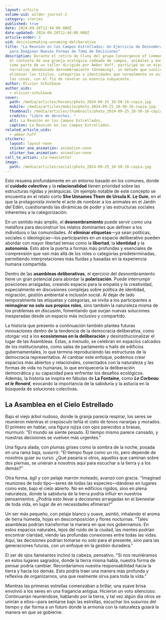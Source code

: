 ```yaml
---
layout: article
volume-uid: wilder-journal-2
category: stories
published: true
date: 2024-09-26T12:44:00.000Z
date-updated: 2024-09-26T12:44:00.000Z
article-order: 3
uid: decisionmaking-unnaming-deliberative
title: "La Reunión en los Campos Estrellados: Un Ejercicio de Desnombramiento
  para Imaginar Nuevas Formas de Toma de Decisiones"
description: Durante el retiro de Cluny del grupo Convergence of Commoners, en
  el contexto de una granja ecológica rodeada de campos, animales y bosques, y
  como parte de un taller dirigido por Amber Huff, participé en un ejercicio
  narrativo denominado desnombramiento (Unnaming), un método que consiste en
  eliminar los títulos, categorías e identidades que normalmente se asignan a
  las cosas, con el fin de revelar su esencia subyacente.
author: Olivier Schulbaum
author_uids:
  - olivier-schulbaum
cover:
  path: /media/articles/heroes/photo_2024-09-25_18-50-16-copia.jpg
  mobile: /media/articles/mobile/photo_2024-09-25_18-50-16-copia.jpg
  thumbnail: /media/articles/thumbnails/photo_2024-09-25_18-50-16-copia.jpg
  credits: "Libre de derechos. "
  alt: La Reunión en los Campos Estrellados.
  caption: La Reunión en los Campos Estrellados.
related_article_uids:
  - amber-huff
stickers:
  layout: layout-none
  sticker_one_animation: animation-none
  sticker_two_animation: animation-none
call_to_action: cta-newsletter
image:
  path: /media/articles/social/photo_2024-09-25_18-50-16-copia.jpg
---
```

Esto resuena profundamente en un entorno basado en los comunes, donde el **cuidado colectivo** y la **relacionalidad** tienen prioridad sobre las estructuras rígidas y jerárquicas. Un ejemplo notable de este concepto se encuentra en el relato corto **She Unnames Them de Ursula K. Le Guin**, en el que la protagonista invierte el acto de nombrar a los animales en el Jardín del Edén, cuestionando las dinámicas de poder y las estructuras sociales inherentes a la categorización.

En un sentido más amplio, el **desnombramiento** puede servir como una metáfora para deconstruir los relatos dominantes que definen a los individuos o las comunidades. Al **eliminar etiquetas**—ya sean políticas, sociales o ideológicas—los participantes en un espacio deliberativo pueden abordar con mayor libertad temas como la **libertad**, la **identidad** y la **autonomía**. Esto abre la puerta a formas más profundas y esenciales de comprensión que van más allá de los roles o categorías predeterminadas, permitiendo interpretaciones más fluidas y basadas en la experiencia humana compartida.

Dentro de las **asambleas deliberativas**, el ejercicio del desnombramiento tiene un gran potencial para abordar la **polarización**. Puede interrumpir posiciones arraigadas, creando espacio para la empatía y la creatividad, especialmente en discusiones complejas sobre política de identidad, migración, gestión ambiental e inclusión social. Al dejar de lado temporalmente las etiquetas y categorías, se invita a los participantes a **reimaginar no solo sus propios roles**, sino también la naturaleza misma de los problemas en discusión, fomentando que surjan nuevas soluciones inesperadas desde un espacio más inclusivo y compartido.

La historia que presento a continuación también plantea futuras innovaciones dentro de la tendencia de la democracia deliberativa, como otorgar voz a los **ecosistemas en la deliberación** y desinstitucionalizar el lugar de las Asambleas. Éstas, a menudo, se celebran en espacios calcados de los institucionales, como salas de parlamento o halls de edificios gubernamentales, lo que termina reproduciendo las estructuras de la democracia representativa. Al cambiar este enfoque, podemos crear espacios más abiertos y relacionales, conectados con la naturaleza y las formas de vida no humanas, lo que enriquecería la deliberación democrática y su capacidad para enfrentar los desafíos ecológicos. Además, la historia se inspira en fábulas de **La Fontaine**, como ***Le Corbeau et le Renard***, evocando la importancia de la sabiduría y la astucia en la búsqueda de soluciones colectivas.

## La Asamblea en el Cielo Estrellado

Bajo el viejo árbol nudoso, donde la granja parecía respirar, los seres se reunieron mientras el crepúsculo teñía el cielo de tonos naranjas y morados. El primero en hablar, una figura rojiza con ojos parecidos a brasas, murmuró: "El mundo se siente pesado. El tiempo mismo parece cansado, y nuestras decisiones se vuelven más urgentes."

Una figura alada, con plumas grises como la sombra de la noche, posada en una rama baja, susurró: "El tiempo fluye como un río, pero depende de nosotros guiar su curso. ¿Qué pasaría si otros, aquellos que caminan sobre dos piernas, se unieran a nosotros aquí para escuchar a la tierra y a los demás?"

Otra forma, ágil y con pelaje marrón moteado, avanzó con gracia. "Imaginad reuniones de todo tipo—seres de todas las especies—dándose en lugares como este, bajo el cielo abierto. No en edificios rígidos, sino en plena naturaleza, donde la sabiduría de la tierra podría influir en nuestros pensamientos. ¿Podría esto llevar a decisiones arraigadas en el bienestar de toda vida, en lugar de en necesidades efímeras?"

Un ser más pequeño, con pelaje blanco y suave, asintió, inhalando el aroma de tierra húmeda, hojas en descomposición y flores nocturnas. "Tales asambleas podrían transformar la manera en que nos gobernamos. En estos espacios naturales, lejos del ruido de la ciudad, las mentes podrían encontrar claridad, viendo las profundas conexiones entre todas las vidas. Aquí, las decisiones podrían tomarse no solo para el presente, sino para las generaciones futuras, con un enfoque en la gestión duradera."

El ser de ojos llameantes inclinó la cabeza, pensativo. "Si nos reuniéramos en estos lugares sagrados, donde la tierra misma habla, nuestra forma de pensar podría cambiar. Recordaríamos nuestra responsabilidad hacia la tierra y hacia los demás. Esto podría traer una manera más profunda y reflexiva de organizarnos, una que realmente sirva para toda la vida."

Mientras las primeras estrellas comenzaban a brillar, una suave brisa envolvió a los seres en una fragancia antigua. Hicieron un voto silencioso. Continuarían reuniéndose, hablando por la tierra, y tal vez algún día otros se unirían a ellos—para sentarse bajo las estrellas, escuchar los susurros del tiempo y dar forma a un futuro donde la armonía con la naturaleza guiará la manera en que se gobierne.
